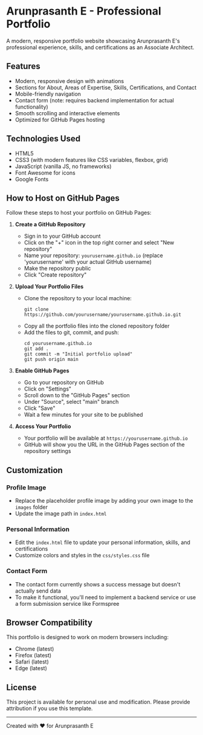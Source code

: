 # Arunprasanth E - Professional Portfolio

A modern, responsive portfolio website showcasing Arunprasanth E's professional experience, skills, and certifications as an Associate Architect.

## Features

- Modern, responsive design with animations
- Sections for About, Areas of Expertise, Skills, Certifications, and Contact
- Mobile-friendly navigation
- Contact form (note: requires backend implementation for actual functionality)
- Smooth scrolling and interactive elements
- Optimized for GitHub Pages hosting

## Technologies Used

- HTML5
- CSS3 (with modern features like CSS variables, flexbox, grid)
- JavaScript (vanilla JS, no frameworks)
- Font Awesome for icons
- Google Fonts

## How to Host on GitHub Pages

Follow these steps to host your portfolio on GitHub Pages:

1. **Create a GitHub Repository**
   - Sign in to your GitHub account
   - Click on the "+" icon in the top right corner and select "New repository"
   - Name your repository: `yourusername.github.io` (replace 'yourusername' with your actual GitHub username)
   - Make the repository public
   - Click "Create repository"

2. **Upload Your Portfolio Files**
   - Clone the repository to your local machine:
     ```
     git clone https://github.com/yourusername/yourusername.github.io.git
     ```
   - Copy all the portfolio files into the cloned repository folder
   - Add the files to git, commit, and push:
     ```
     cd yourusername.github.io
     git add .
     git commit -m "Initial portfolio upload"
     git push origin main
     ```

3. **Enable GitHub Pages**
   - Go to your repository on GitHub
   - Click on "Settings"
   - Scroll down to the "GitHub Pages" section
   - Under "Source", select "main" branch
   - Click "Save"
   - Wait a few minutes for your site to be published

4. **Access Your Portfolio**
   - Your portfolio will be available at `https://yourusername.github.io`
   - GitHub will show you the URL in the GitHub Pages section of the repository settings

## Customization

### Profile Image
- Replace the placeholder profile image by adding your own image to the `images` folder
- Update the image path in `index.html`

### Personal Information
- Edit the `index.html` file to update your personal information, skills, and certifications
- Customize colors and styles in the `css/styles.css` file

### Contact Form
- The contact form currently shows a success message but doesn't actually send data
- To make it functional, you'll need to implement a backend service or use a form submission service like Formspree

## Browser Compatibility

This portfolio is designed to work on modern browsers including:
- Chrome (latest)
- Firefox (latest)
- Safari (latest)
- Edge (latest)

## License

This project is available for personal use and modification. Please provide attribution if you use this template.

---

Created with ❤️ for Arunprasanth E
